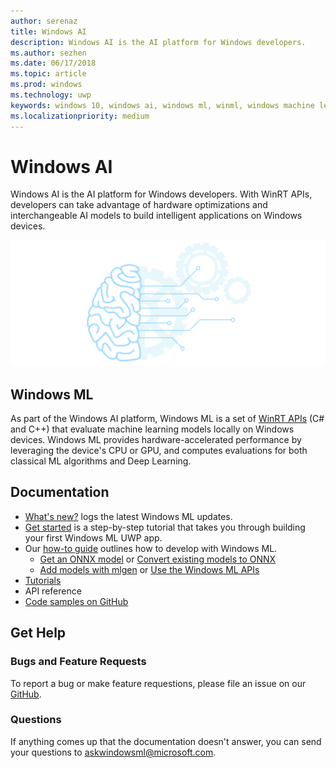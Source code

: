 ```yaml
---
author: serenaz
title: Windows AI
description: Windows AI is the AI platform for Windows developers.
ms.author: sezhen
ms.date: 06/17/2018
ms.topic: article
ms.prod: windows
ms.technology: uwp
keywords: windows 10, windows ai, windows ml, winml, windows machine learning
ms.localizationpriority: medium
---
```


# Windows AI

Windows AI is the AI platform for Windows developers. With WinRT APIs, developers can take advantage of hardware optimizations and interchangeable AI models to build intelligent applications on Windows devices.

![Windows AI graphic](images/winai.png)

## Windows ML

As part of the Windows AI platform, Windows ML is a set of [WinRT APIs](https://docs.microsoft.com/uwp/api/windows.ai.machinelearning.preview) (C# and C++) that evaluate machine learning models locally on Windows devices. Windows ML provides hardware-accelerated performance by leveraging the device's CPU or GPU, and computes evaluations for both classical ML algorithms and Deep Learning.

## Documentation

- [What's new?](whats-new.md) logs the latest Windows ML updates.
- [Get started](get-started.md) is a step-by-step tutorial that takes you through building your first Windows ML UWP app.
- Our [how-to guide](how-to.md) outlines how to develop with Windows ML.
    - [Get an ONNX model](get-onnx-model.md) or [Convert existing models to ONNX](conversion-samples.md)
    - [Add models with mlgen](mlgen.md) or [Use the Windows ML APIs](winml-api.md)
- [Tutorials](tutorials.md)
- API reference
- [Code samples on GitHub](https://github.com/Microsoft/Windows-Machine-Learning)

## Get Help

### Bugs and Feature Requests

To report a bug or make feature requestions, please file an issue on our [GitHub](https://github.com/Microsoft/Windows-Machine-Learning).

### Questions

If anything comes up that the documentation doesn't answer, you can send your questions to askwindowsml@microsoft.com.